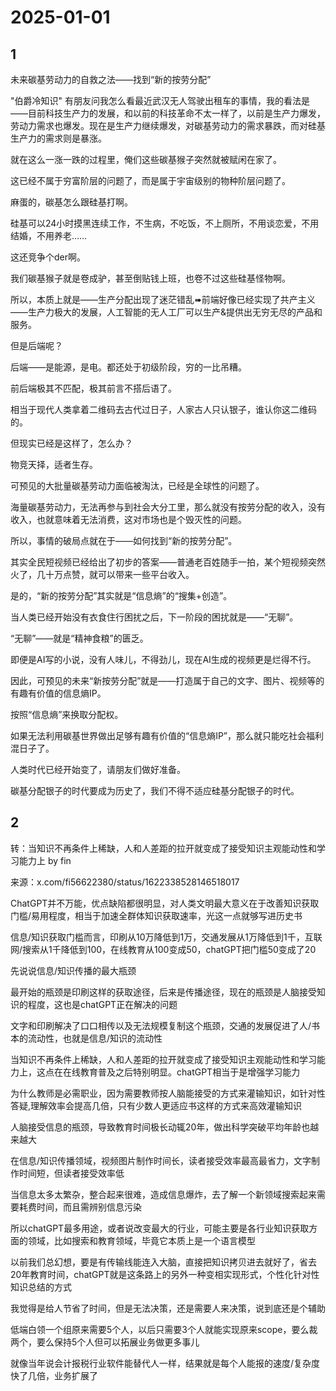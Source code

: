 # 2025-01-01

## 1


未来碳基劳动力的自救之法——找到“新的按劳分配”

"伯爵冷知识" 有朋友问我怎么看最近武汉无人驾驶出租车的事情，我的看法是——目前科技生产力的发展，和以前的科技革命不太一样了，以前是生产力爆发，劳动力需求也爆发。现在是生产力继续爆发，对碳基劳动力的需求暴跌，而对硅基生产力的需求则是暴涨。

就在这么一涨一跌的过程里，俺们这些碳基猴子突然就被赋闲在家了。

这已经不属于穷富阶层的问题了，而是属于宇宙级别的物种阶层问题了。

麻蛋的，碳基怎么跟硅基打啊。

硅基可以24小时摸黑连续工作，不生病，不吃饭，不上厕所，不用谈恋爱，不用结婚，不用养老……

这还竞争个der啊。

我们碳基猴子就是卷成驴，甚至倒贴钱上班，也卷不过这些硅基怪物啊。

所以，本质上就是——生产分配出现了迷茫错乱➠前端好像已经实现了共产主义——生产力极大的发展，人工智能的无人工厂可以生产&提供出无穷无尽的产品和服务。

但是后端呢？

后端——是能源，是电。都还处于初级阶段，穷的一比吊糟。

前后端极其不匹配，极其前言不搭后语了。

相当于现代人类拿着二维码去古代过日子，人家古人只认银子，谁认你这二维码的。

但现实已经是这样了，怎么办？

物竞天择，适者生存。

可预见的大批量碳基劳动力面临被淘汰，已经是全球性的问题了。

海量碳基劳动力，无法再参与到社会大分工里，那么就没有按劳分配的收入，没有收入，也就意味着无法消费，这对市场也是个毁灭性的问题。

所以，事情的破局点就在于——如何找到“新的按劳分配”。

其实全民短视频已经给出了初步的答案——普通老百姓随手一拍，某个短视频突然火了，几十万点赞，就可以带来一些平台收入。

是的，“新的按劳分配”其实就是“信息熵”的“搜集+创造”。

当人类已经开始没有衣食住行困扰之后，下一阶段的困扰就是——“无聊”。

“无聊”——就是“精神食粮”的匮乏。

即便是AI写的小说，没有人味儿，不得劲儿，现在AI生成的视频更是烂得不行。

因此，可预见的未来“新按劳分配”就是——打造属于自己的文字、图片、视频等的有趣有价值的信息熵IP。

按照“信息熵”来换取分配权。

如果无法利用碳基世界做出足够有趣有价值的“信息熵IP”，那么就只能吃社会福利混日子了。

人类时代已经开始变了，请朋友们做好准备。

碳基分配银子的时代要成为历史了，我们不得不适应硅基分配银子的时代。






## 2


转：当知识不再条件上稀缺，人和人差距的拉开就变成了接受知识主观能动性和学习能力上 by fin

来源：x.com/fi56622380/status/1622338528146518017

ChatGPT并不万能，优点缺陷都很明显，对人类文明最大意义在于改善知识获取门槛/易用程度，相当于加速全群体知识获取速率，光这一点就够写进历史书

信息/知识获取门槛而言，印刷从10万降低到1万，交通发展从1万降低到1千，互联网/搜索从1千降低到100，在线教育从100变成50，chatGPT把门槛50变成了20

先说说信息/知识传播的最大瓶颈

最开始的瓶颈是印刷这样的获取途径，后来是传播途径，现在的瓶颈是人脑接受知识的程度，这也是chatGPT正在解决的问题

文字和印刷解决了口口相传以及无法规模复制这个瓶颈，交通的发展促进了人/书本的流动性，也就是信息/知识的流动性

当知识不再条件上稀缺，人和人差距的拉开就变成了接受知识主观能动性和学习能力上，这点在在线教育普及之后特别明显。chatGPT相当于是增强学习能力

为什么教师是必需职业，因为需要教师按人脑能接受的方式来灌输知识，如针对性答疑,理解效率会提高几倍，只有少数人更适应书这样的方式来高效灌输知识

人脑接受信息的瓶颈，导致教育时间极长动辄20年，做出科学突破平均年龄也越来越大

在信息/知识传播领域，视频图片制作时间长，读者接受效率最高最省力，文字制作时间短，但读者接受效率低

当信息太多太繁杂，整合起来很难，造成信息爆炸，去了解一个新领域搜索起来需要耗费时间，而且需辨别信息污染

所以chatGPT最多用途，或者说改变最大的行业，可能主要是各行业知识获取方面的领域，比如搜索和教育领域，毕竟它本质上是一个语言模型

以前我们总幻想，要是有传输线能连入大脑，直接把知识拷贝进去就好了，省去20年教育时间，chatGPT就是这条路上的另外一种变相实现形式，个性化针对性知识总结的方式

我觉得是给人节省了时间，但是无法决策，还是需要人来决策，说到底还是个辅助

低端白领一个组原来需要5个人，以后只需要3个人就能实现原来scope，要么裁两个，要么保持5个人但可以拓展业务做更多事儿

就像当年说会计报税行业软件能替代人一样，结果就是每个人能报的速度/复杂度快了几倍，业务扩展了






